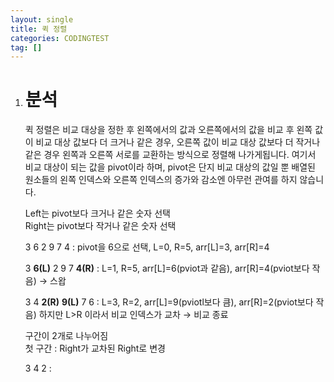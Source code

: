 ```yaml
---
layout: single
title: 퀵 정렬
categories: CODINGTEST
tag: []
---
```


1. # 분석
   퀵 정렬은 비교 대상을 정한 후 왼쪽에서의 값과 오른쪽에서의 값을 비교 후 왼쪽 값이 비교 대상 값보다 더 크거나 같은 경우, 오른쪽 값이 비교 대상 값보다 더 작거나 같은 경우 왼쪽과 오른쪽 서로를 교환하는 방식으로 정렬해 나가게됩니다. 여기서 비교 대상이 되는 값을 pivot이라 하며, pivot은 단지 비교 대상의 값일 뿐 배열된 원소들의 왼쪽 인덱스와 오른쪽 인덱스의 증가와 감소엔 아무런 관여를 하지 않습니다.   

   Left는 pivot보다 크거나 같은 숫자 선택   
   Right는 pivot보다 작거나 같은 숫자 선택   

   3 6 2 9 7 4 : pivot을 6으로 선택, L=0, R=5, arr[L]=3, arr[R]=4

   3 __6(L)__ 2 9 7 __4(R)__ : L=1, R=5, arr[L]=6(pviot과 같음), arr[R]=4(pviot보다 작음) → 스왑

   3 4 __2(R)__ __9(L)__ 7 6 : L=3, R=2, arr[L]=9(pviotl보다 큼), arr[R]=2(pviot보다 작음) 하지만 L>R 이라서 비교 인덱스가 교차 → 비교 종료   

   구간이 2개로 나누어짐   
   첫 구간 : Right가 교차된 Right로 변경 

   3 4 2 : 




